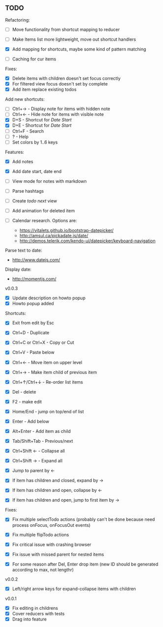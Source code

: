 TODO
----


Refactoring:

 - [ ] Move functionality from shortcut mapping to reducer
 - [ ] Make Items list more lightweight, move out shortcut handlers
 - [X] Add mapping for shortcuts, maybe some kind of pattern matching
 - [ ] Caching for cur items


Fixes:

 - [X] Delete items with children doesn't set focus correctly
 - [X] For filtered view focus doesn't set by complete
 - [X] Add item replace existing todos

Add new shortcuts:

 - [ ] Ctrl+→ - Display note for items with hidden note
 - [ ] Ctrl+← - Hide note for items with visible note
 - [X] D+S - Shortcut for _Date Start_
 - [X] D+E - Shortcut for _Date Start_
 - [ ] Ctrl+F - Search
 - [ ] ? - Help
 - [ ] Set colors by 1..6 keys

Features:

 - [X] Add notes
 - [X] Add date start, date end
 - [ ] View mode for notes with markdown
 - [ ] Parse hashtags
 - [ ] Create _todo next_ view
 - [ ] Add animation for deleted item
 - [ ] Calendar research. Options are:

   - https://vitalets.github.io/bootstrap-datepicker/
   - http://amsul.ca/pickadate.js/date/
   - http://demos.telerik.com/kendo-ui/datepicker/keyboard-navigation

 Parse text to date:
  - http://www.datejs.com/

 Display date:
  - http://momentjs.com/


v0.0.3

 - [X] Update description on howto popup
 - [X] Howto popup added

Shortcuts:

 - [X] Exit from edit by Esc
 - [X] Ctrl+D - Duplicate
 - [X] Ctrl+C or Ctrl+X - Copy or Cut
 - [X] Ctrl+V - Paste below
 - [X] Ctrl+← - Move item on upper level
 - [X] Ctrl+→ - Make item child of previous item
 - [X] Ctrl+↑/Ctrl+↓ - Re-order list items
 - [X] Del - delete
 - [X] F2 - make edit
 - [X] Home/End - jump on top/end of list
 - [X] Enter - Add below
 - [X] Alt+Enter - Add item as child
 - [X] Tab/Shift+Tab - Previous/next
 - [X] Ctrl+Shift ← - Collapse all
 - [X] Ctrl+Shift → - Expand all
 - [X] Jump to parent by ←
 - [X] If item has children and closed, expand by →
 - [X] If item has children and open, collapse by ←
 - [X] If item has children and open, jump to first item by →


Fixes:

 - [X] Fix multiple selectTodo actions (probably can't be done because need process onFocus, onFocusOut events)
 - [X] Fix multiple flipTodo actions
 - [X] Fix critical issue with crashing browser
 - [X] Fix issue with missed parent for nested items
 - [X] For some reason after Del, Enter drop item (new ID should be generated according to max, not lengthr)


v0.0.2

 - [X] Left/right arrow keys for expand-collapse items with children


v0.0.1

 - [X] Fix editing in childrens
 - [X] Cover reducers with tests
 - [X] Drag into feature
